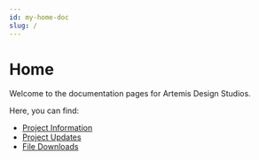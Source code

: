 ```yaml
---
id: my-home-doc
slug: /
---
```


# Home

Welcome to the documentation pages for Artemis Design Studios. 

Here, you can find:
- [Project Information](/category/project-info)
- [Project Updates](/blog)
- [File Downloads](/category/downloads)
